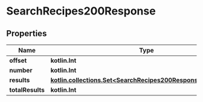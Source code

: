 
# SearchRecipes200Response

## Properties
| Name | Type | Description | Notes |
| ------------ | ------------- | ------------- | ------------- |
| **offset** | **kotlin.Int** |  |  |
| **number** | **kotlin.Int** |  |  |
| **results** | [**kotlin.collections.Set&lt;SearchRecipes200ResponseResultsInner&gt;**](SearchRecipes200ResponseResultsInner.md) |  |  |
| **totalResults** | **kotlin.Int** |  |  |



